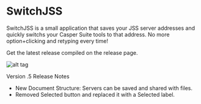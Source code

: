 # SwitchJSS

SwitchJSS is a small application that saves your JSS server addresses and quickly switchs your Casper Suite tools to that address. 
No more option+clicking and retyping every time!

Get the latest release compiled on the release page. 

![alt tag](https://github.com/jason-tratta/SwitchJSS/blob/master/SwitchJSS/Screen%20Shot.png)


Version .5 Release Notes 
- New Document Structure: Servers can be saved and shared with files. 
- Removed Selected button and replaced it with a Selected label. 



